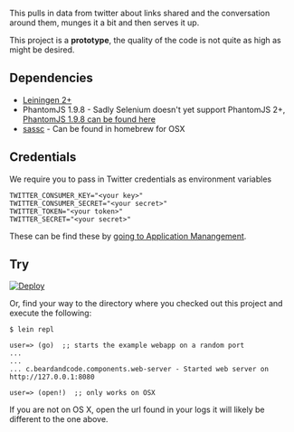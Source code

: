 This pulls in data from twitter about links shared and the conversation around them, munges it a bit and then serves it up.

This project is a **prototype**, the quality of the code is not quite as high as might be desired.

## Dependencies

  - [Leiningen 2+](http://leiningen.org)
  - PhantomJS 1.9.8 - Sadly Selenium doesn't yet support PhantomJS 2+, [PhantomJS 1.9.8 can be found here](https://bitbucket.org/ariya/phantomjs/downloads)
  - [sassc](http://github.com/sass/sassc) - Can be found in homebrew for OSX

## Credentials

We require you to pass in Twitter credentials as environment variables

```
TWITTER_CONSUMER_KEY="<your key>"
TWITTER_CONSUMER_SECRET="<your secret>"
TWITTER_TOKEN="<your token>"
TWITTER_SECRET="<your secret>"
```

These can be find these by [going to Application Manangement](https://apps.twitter.com).

## Try

[![Deploy](https://www.herokucdn.com/deploy/button.png)](https://heroku.com/deploy)

Or, find your way to the directory where you checked out this project and execute the following:

```
$ lein repl

user=> (go)  ;; starts the example webapp on a random port
...
...
... c.beardandcode.components.web-server - Started web server on http://127.0.0.1:8080

user=> (open!)  ;; only works on OSX

```

If you are not on OS X, open the url found in your logs it will likely be different to the one above.
